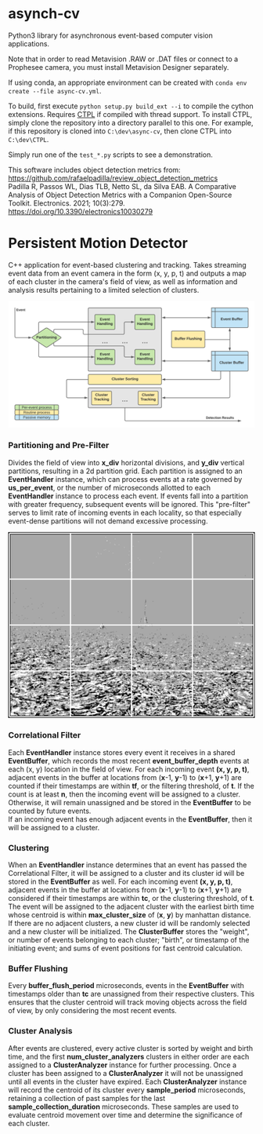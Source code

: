 # asynch-cv
Python3 library for asynchronous event-based computer vision applications.  

Note that in order to read Metavision .RAW or .DAT files or connect to a Prophesee camera, you must install Metavision Designer separately.

If using conda, an appropriate environment can be created with `conda env create --file async-cv.yml`.

To build, first execute `python setup.py build_ext --i` to compile the cython
extensions. Requires [CTPL](https://github.com/vit-vit/CTPL) if compiled with
thread support. To install CTPL, simply clone the repository into a directory parallel to this one. For example, if this repository is cloned into `C:\dev\async-cv`, then clone CTPL into `C:\dev\CTPL`.

Simply run one of the `test_*.py` scripts to see a demonstration.  

This software includes object detection metrics from:  
https://github.com/rafaelpadilla/review_object_detection_metrics  
Padilla R, Passos WL, Dias TLB, Netto SL, da Silva EAB. A Comparative Analysis of Object Detection Metrics with a Companion Open-Source Toolkit. Electronics. 2021; 10(3):279. https://doi.org/10.3390/electronics10030279

# Persistent Motion Detector
C++ application for event-based clustering and tracking. Takes streaming event data from an event camera in the form (x, y, p, t) and outputs a map of each cluster in the camera's field of view, as well as information and analysis results pertaining to a limited selection of clusters.

![](images/PersistentMotionDetector.png)

### Partitioning and Pre-Filter
Divides the field of view into **x_div** horizontal divisions, and **y_div** vertical partitions, resulting in a 2d partition grid. Each partition is assigned to an **EventHandler** instance, which can process events at a rate governed by **us_per_event**, or the number of microseconds allotted to each **EventHandler** instance to process each event. If events fall into a partition with greater frequency, subsequent events will be ignored. This "pre-filter" serves to limit rate of incoming events in each locality, so that especially event-dense partitions will not demand excessive processing.  

![](images/Partitioning.png)



### Correlational Filter
Each **EventHandler** instance stores every event it receives in a shared **EventBuffer**, which records the most recent **event_buffer_depth** events at each (x, y) location in the field of view. For each incoming event **(x, y, p, t)**, adjacent events in the buffer at locations from (**x**-1, **y**-1) to (**x**+1, **y**+1) are counted if their timestamps are within **tf**, or the filtering threshold, of **t**. If the count is at least **n**, then the incoming event will be assigned to a cluster. Otherwise, it will remain unassigned and be stored in the **EventBuffer** to be counted by future events.  
If an incoming event has enough adjacent events in the **EventBuffer**, then it will be assigned to a cluster.

### Clustering
When an **EventHandler** instance determines that an event has passed the Correlational Filter, it will be assigned to a cluster and its cluster id will be stored in the **EventBuffer** as well. For each incoming event **(x, y, p, t)**, adjacent events in the buffer at locations from (**x**-1, **y**-1) to (**x**+1, **y**+1) are considered if their timestamps are within **tc**, or the clustering threshold, of **t**. The event will be assigned to the adjacent cluster with the earliest birth time whose centroid is within **max_cluster_size** of (**x**, **y**) by manhattan distance. If there are no adjacent clusters, a new cluster id will be randomly selected and a new cluster will be initialized. The **ClusterBuffer** stores the "weight", or number of events belonging to each cluster; "birth", or timestamp of the initiating event; and sums of event positions for fast centroid calculation.

### Buffer Flushing
Every **buffer_flush_period** microseconds, events in the **EventBuffer** with timestamps older than **tc** are unassigned from their respective clusters. This ensures that the cluster centroid will track moving objects across the field of view, by only considering the most recent events.

### Cluster Analysis
After events are clustered, every active cluster is sorted by weight and birth time, and the first **num_cluster_analyzers** clusters in either order are each assigned to a **ClusterAnalyzer** instance for further processing. Once a cluster has been assigned to a **ClusterAnalyzer** it will not be unassigned until all events in the cluster have expired. Each **ClusterAnalyzer** instance will record the centroid of its cluster every **sample_period** microseconds, retaining a collection of past samples for the last **sample_collection_duration** microseconds. These samples are used to evaluate centroid movement over time and determine the significance of each cluster.
